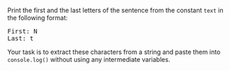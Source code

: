 
Print the first and the last letters of the sentence from the constant `text` in the following format:

<pre class='hexlet-basics-output'>
First: N
Last: t
</pre>

Your task is to extract these characters from a string and paste them into `console.log()` without using any intermediate variables.
